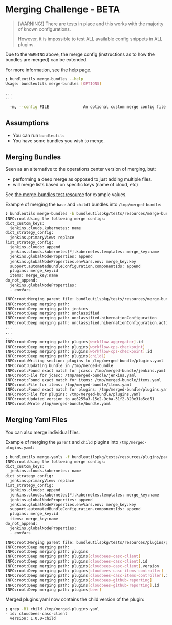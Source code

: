 # Merging Challenge - BETA

>[WARNING!] There are tests in place and this works with the majority of known configurations.
>
> However, it is impossible to test ALL available config snippets in ALL plugins.

Due to the `WARNING` above, the merge config (instructions as to how the bundles are merged) can be extended.

For more information, see the help page.

```sh
❯ bundleutils merge-bundles --help
Usage: bundleutils merge-bundles [OPTIONS]

...
...

  -m, --config FILE               An optional custom merge config file if needed (BUNDLEUTILS_MERGE_CONFIG)
```

## Assumptions

- You can run `bundleutils`
- You have some bundles you wish to merge.

## Merging Bundles

Seen as an alternative to the operations center version of merging, but:

- performing a deep merge as opposed to just adding multiple files.
- will merge lists based on specific keys (name of cloud, etc)

See [the merge-bundles test resource](../../../bundleutilspkg/tests/resources/merge-bundles) for example values.

Example of merging the `base` and `child1` bundles into `/tmp/merged-bundle`:

```sh
❯ bundleutils merge-bundles -b bundleutilspkg/tests/resources/merge-bundles/base -b bundleutilspkg/tests/resources/merge-bundles/child1 -o /tmp/merged-bundle
INFO:root:Using the following merge configs:
dict_custom_keys:
  jenkins.clouds.kubernetes: name
dict_strategy_config:
  jenkins.primaryView: replace
list_strategy_config:
  jenkins.clouds: append
  jenkins.clouds.kubernetes[*].kubernetes.templates: merge_key:name
  jenkins.globalNodeProperties: append
  jenkins.globalNodeProperties.envVars.env: merge_key:key
  support.automatedBundleConfiguration.componentIds: append
  plugins: merge_key:id
  items: merge_key:name
do_not_append:
  jenkins.globalNodeProperties:
  - envVars

INFO:root:Merging parent file: bundleutilspkg/tests/resources/merge-bundles/base/jenkins.yaml with child file: bundleutilspkg/tests/resources/merge-bundles/child1/jenkins.yaml
INFO:root:Deep merging path:
INFO:root:Deep merging path: jenkins
INFO:root:Deep merging path: unclassified
INFO:root:Deep merging path: unclassified.hibernationConfiguration
INFO:root:Deep merging path: unclassified.hibernationConfiguration.activities
...
...
...
INFO:root:Deep merging path: plugins[workflow-aggregator].id
INFO:root:Deep merging path: plugins[workflow-cps-checkpoint]
INFO:root:Deep merging path: plugins[workflow-cps-checkpoint].id
INFO:root:Deep merging path: plugins[child1]
INFO:root:Writing section: plugins to /tmp/merged-bundle/plugins.yaml
INFO:root:Updating bundle in /tmp/merged-bundle
INFO:root:Found exact match for jcasc: /tmp/merged-bundle/jenkins.yaml
INFO:root:File for jcasc: /tmp/merged-bundle/jenkins.yaml
INFO:root:Found exact match for items: /tmp/merged-bundle/items.yaml
INFO:root:File for items: /tmp/merged-bundle/items.yaml
INFO:root:Found exact match for plugins: /tmp/merged-bundle/plugins.yaml
INFO:root:File for plugins: /tmp/merged-bundle/plugins.yaml
INFO:root:Updated version to ae6255a3-15e2-9cba-31f2-820e31a5cd51
INFO:root:Wrote /tmp/merged-bundle/bundle.yaml
```

## Merging Yaml Files

You can also merge individual files.

Example of merging the `parent` and `child` plugins into `/tmp/merged-plugins.yaml`:

```sh
❯ bundleutils merge-yamls -f bundleutilspkg/tests/resources/plugins/parent.yaml -f bundleutilspkg/tests/resources/plugins/child.yaml -o /tmp/merged-plugins.yaml
INFO:root:Using the following merge configs:
dict_custom_keys:
  jenkins.clouds.kubernetes: name
dict_strategy_config:
  jenkins.primaryView: replace
list_strategy_config:
  jenkins.clouds: append
  jenkins.clouds.kubernetes[*].kubernetes.templates: merge_key:name
  jenkins.globalNodeProperties: append
  jenkins.globalNodeProperties.envVars.env: merge_key:key
  support.automatedBundleConfiguration.componentIds: append
  plugins: merge_key:id
  items: merge_key:name
do_not_append:
  jenkins.globalNodeProperties:
  - envVars

INFO:root:Merging parent file: bundleutilspkg/tests/resources/plugins/parent.yaml with child file: bundleutilspkg/tests/resources/plugins/child.yaml
INFO:root:Deep merging path:
INFO:root:Deep merging path: plugins
INFO:root:Deep merging path: plugins[cloudbees-casc-client]
INFO:root:Deep merging path: plugins[cloudbees-casc-client].id
INFO:root:Deep merging path: plugins[cloudbees-casc-client].version
INFO:root:Deep merging path: plugins[cloudbees-casc-items-controller]
INFO:root:Deep merging path: plugins[cloudbees-casc-items-controller].id
INFO:root:Deep merging path: plugins[cloudbees-github-reporting]
INFO:root:Deep merging path: plugins[cloudbees-github-reporting].id
INFO:root:Deep merging path: plugins[beer]
```

Merged plugins.yaml now contains the child version of the plugin:

```sh
❯ grep -B1 child /tmp/merged-plugins.yaml
- id: cloudbees-casc-client
  version: 1.0.0-child
```
